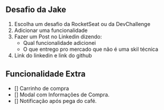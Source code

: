 


## Desafio da Jake
1. Escolha um desafio da RocketSeat ou da DevChallenge
2. Adicionar uma funcionalidade
3. Fazer um Post no Linkedin dizendo:
    - Qual funcionalidade adicionei
    - O que entrego pro mercado que não é uma skil técnica
4. Link do linkedin e link do github

## Funcionalidade Extra
- [] Carrinho de compra
- [] Modal com Informações de Compra.
- [] Notificação após pega do café.